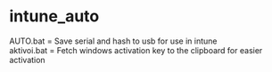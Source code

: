 # intune_auto
 
AUTO.bat = Save serial and hash to usb for use in intune <br>
aktivoi.bat = Fetch windows activation key to the clipboard for easier activation
